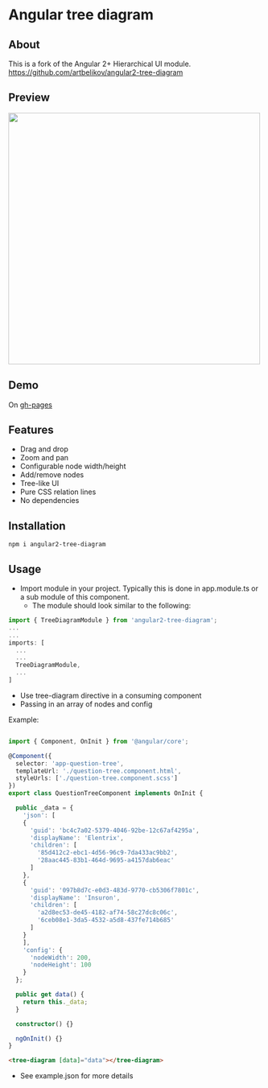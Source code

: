 # Angular tree diagram

## About

This is a fork of the Angular 2+ Hierarchical UI module.
https://github.com/artbelikov/angular2-tree-diagram

## Preview

<img src="http://i.imgur.com/CfQXRGm.png" width="500">

## Demo

On [gh-pages](https://artbelikov.github.io/angular2-tree-diagram/)

## Features

- Drag and drop
- Zoom and pan
- Configurable node width/height
- Add/remove nodes
- Tree-like UI
- Pure CSS relation lines
- No dependencies

## Installation

```command
npm i angular2-tree-diagram
```

## Usage

- Import module in your project. Typically this is done in app.module.ts or a sub module of this component. 
  - The module should look similar to the following:
  
``` typescript
import { TreeDiagramModule } from 'angular2-tree-diagram';
...
...
imports: [
  ...
  ...
  TreeDiagramModule,
  ...
]
```

- Use tree-diagram directive in a consuming component
- Passing in an array of nodes and config

Example:

``` typescript

import { Component, OnInit } from '@angular/core';

@Component({
  selector: 'app-question-tree',
  templateUrl: './question-tree.component.html',
  styleUrls: ['./question-tree.component.scss']
})
export class QuestionTreeComponent implements OnInit {

  public _data = {
    'json': [
    {
      'guid': 'bc4c7a02-5379-4046-92be-12c67af4295a',
      'displayName': 'Elentrix',
      'children': [
        '85d412c2-ebc1-4d56-96c9-7da433ac9bb2',
        '28aac445-83b1-464d-9695-a4157dab6eac'
      ]
    },
    {
      'guid': '097b8d7c-e0d3-483d-9770-cb5306f7801c',
      'displayName': 'Insuron',
      'children': [
        'a2d8ec53-de45-4182-af74-58c27dc8c06c',
        '6ceb08e1-3da5-4532-a5d8-437fe714b685'
      ]
    }
    ],
    'config': {
      'nodeWidth': 200,
      'nodeHeight': 100
    }
  };

  public get data() {
    return this._data;
  }

  constructor() {}

  ngOnInit() {}
}

```

```html
<tree-diagram [data]="data"></tree-diagram>
```

- See example.json for more details
